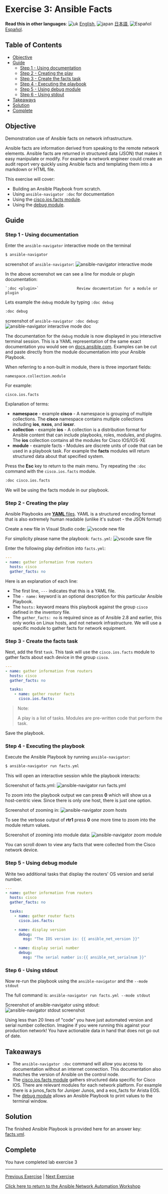 # Exercise 3: Ansible Facts

**Read this in other languages**: ![uk](https://github.com/ansible/workshops/raw/devel/images/uk.png) [English](README.md),  ![japan](https://github.com/ansible/workshops/raw/devel/images/japan.png) [日本語](README.ja.md), ![Español](https://github.com/ansible/workshops/raw/devel/images/es.png) [Español](README.es.md).

## Table of Contents

* [Objective](#objective)
* [Guide](#guide)
   * [Step 1 - Using documentation](#step-1---using-documentation)
   * [Step 2 - Creating the play](#step-2---creating-the-play)
   * [Step 3 - Create the facts task](#step-3---create-the-facts-task)
   * [Step 4 - Executing the playbook](#step-4---executing-the-playbook)
   * [Step 5 - Using debug module](#step-5---using-debug-module)
   * [Step 6 - Using stdout](#step-6---using-stdout)
* [Takeaways](#takeaways)
* [Solution](#solution)
* [Complete](#complete)

## Objective

Demonstration use of Ansible facts on network infrastructure.

Ansible facts are information derived from speaking to the remote network elements.  Ansible facts are returned in structured data (JSON) that makes it easy manipulate or modify.  For example a network engineer could create an audit report very quickly using Ansible facts and templating them into a markdown or HTML file.

This exercise will cover:

* Building an Ansible Playbook from scratch.
* Using `ansible-navigator :doc` for documentation
* Using the [cisco.ios.facts module](https://docs.ansible.com/ansible/latest/collections/cisco/ios/ios_facts_module.html).
* Using the [debug module](https://docs.ansible.com/ansible/latest/modules/debug_module.html).

## Guide

### Step 1 - Using documentation

Enter the `ansible-navigator` interactive mode on the terminal

```bash
$ ansible-navigator
```

screenshot of `ansible-navigator`:
![ansible-navigator interactive mode](images/ansible-navigator-interactive.png)

In the above screenshot we can see a line for module or plugin documentation:
 
```
`:doc <plugin>`                 Review documentation for a module or plugin
 ```

Lets example the `debug` module by typing `:doc debug`

```bash
:doc debug
```

screenshot of `ansible-navigator :doc debug`:
![ansible-navigator interactive mode doc](images/ansible-navigator-doc.png)

The documentation for the `debug` module is now displayed in you interactive terminal session.  This is a YAML representation of the same exact documentation you would see on [docs.ansible.com](https://docs.ansible.com/ansible/latest/collections/ansible/builtin/debug_module.html).  Examples can be cut and paste directly from the module documentation into your Ansible Playbook.

When referring to a non-built in module, there is three important fields:

```
namespace.collection.module
```
For example:
```
cisco.ios.facts
```

Explanation of terms:
- **namespace** - example **cisco** - A namespace is grouping of multiple collections.  The **cisco** namespace contains multiple collections including **ios**, **nxos**, and **iosxr**.
- **collection** - example **ios** - A collection is a distribution format for Ansible content that can include playbooks, roles, modules, and plugins.  The **ios** collection contains all the modules for Cisco IOS/IOS-XE
- **module** - example facts - Modules are discrete units of code that can be used in a playbook task. For example the **facts** modules will return structured data about that specified system.

Press the **Esc** key to return to the main menu.  Try repeating the `:doc` command with the `cisco.ios.facts` module.

```bash
:doc cisco.ios.facts
```

We will be using the facts module in our playbook.

### Step 2 - Creating the play

Ansible Playbooks are [**YAML** files](https://yaml.org/). YAML is a structured encoding format that is also extremely human readable (unlike it's subset - the JSON format)

Create a new file in Visual Studio code:
![vscode new file](images/vscode_new_file.png)

For simplicity please name the playbook: `facts.yml`:
![vscode save file](images/vscode_save_as.png)


Enter the following play definition into `facts.yml`:

```yaml
---
- name: gather information from routers
  hosts: cisco
  gather_facts: no
```

Here is an explanation of each line:

* The first line, `---` indicates that this is a YAML file.
* The `- name:` keyword is an optional description for this particular Ansible Playbook.
* The `hosts:` keyword means this playbook against the group `cisco` defined in the inventory file.
* The `gather_facts: no` is required since as of Ansible 2.8 and earlier, this only works on Linux hosts, and not network infrastructure.  We will use a specific module to gather facts for network equipment.

### Step 3 - Create the facts task

Next, add the first `task`. This task will use the `cisco.ios.facts` module to gather facts about each device in the group `cisco`.

```yaml
---
- name: gather information from routers
  hosts: cisco
  gather_facts: no

  tasks:
    - name: gather router facts
      cisco.ios.facts:
```

> Note:
>
> A play is a list of tasks. Modules are pre-written code that perform the task.

Save the playbook.

### Step 4 - Executing the playbook

Execute the Ansible Playbook by running `ansible-navigator`:

```sh
$ ansible-navigator run facts.yml
```

This will open an interactive session while the playbook interacts:

Screenshot of facts.yml:
![ansible-navigator run facts.yml](images/ansible-navigator-facts.png)

To zoom into the playbook output we can press **0** which will show us a host-centric view.  Since there is only one host, there is just one option.

Screenshot of zooming in:
![ansible-navigator zoom hosts](images/ansible-navigator-hosts.png)

To see the verbose output of **rtr1** press **0** one more time to zoom into the module return values.

Screenshot of zooming into module data:
![ansible-navigator zoom module](images/ansible-navigator-module.png)

You can scroll down to view any facts that were collected from the Cisco network device.

### Step 5 - Using debug module

Write two additional tasks that display the routers' OS version and serial number.

<!-- {% raw %} -->

``` yaml
---
- name: gather information from routers
  hosts: cisco
  gather_facts: no

  tasks:
    - name: gather router facts
      cisco.ios.facts:

    - name: display version
      debug:
        msg: "The IOS version is: {{ ansible_net_version }}"

    - name: display serial number
      debug:
        msg: "The serial number is:{{ ansible_net_serialnum }}"
```

<!-- {% endraw %} -->

### Step 6 - Using stdout

Now re-run the playbook using the `ansible-navigator` and the `--mode stdout`

The full command is: `ansible-navigator run facts.yml --mode stdout`

Screenshot of ansible-navigator using stdout:
![ansible-navigator stdout screenshot](images/ansible-navigator-facts-stdout.png)


Using less than 20 lines of "code" you have just automated version and serial number collection. Imagine if you were running this against your production network! You have actionable data in hand that does not go out of date.

## Takeaways

* The `ansible-navigator :doc` command will allow you access to documentation without an internet connection.  This documentation also matches the version of Ansible on the control node.
* The [cisco.ios.facts module](https://docs.ansible.com/ansible/latest/collections/cisco/ios/ios_config_module.html) gathers structured data specific for Cisco IOS.  There are relevant modules for each network platform.  For example there is a junos_facts for Juniper Junos, and a eos_facts for Arista EOS.
* The [debug module](https://docs.ansible.com/ansible/latest/modules/debug_module.html) allows an Ansible Playbook to print values to the terminal window.

## Solution

The finished Ansible Playbook is provided here for an answer key: [facts.yml](facts.yml).

## Complete

You have completed lab exercise 3

---
[Previous Exercise](../2-first-playbook/README.md) | [Next Exercise](../4-resource-module/README.md)

[Click here to return to the Ansible Network Automation Workshop](../README.md)
